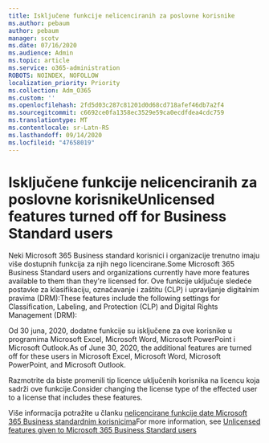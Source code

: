 ```yaml
---
title: Isključene funkcije nelicenciranih za poslovne korisnike
ms.author: pebaum
author: pebaum
manager: scotv
ms.date: 07/16/2020
ms.audience: Admin
ms.topic: article
ms.service: o365-administration
ROBOTS: NOINDEX, NOFOLLOW
localization_priority: Priority
ms.collection: Adm_O365
ms.custom: ''
ms.openlocfilehash: 2fd5d03c287c81201d0d68cd718afef46db7a2f4
ms.sourcegitcommit: c6692ce0fa1358ec3529e59ca0ecdfdea4cdc759
ms.translationtype: MT
ms.contentlocale: sr-Latn-RS
ms.lasthandoff: 09/14/2020
ms.locfileid: "47658019"
---
```

# <a name="unlicensed-features-turned-off-for-business-standard-users"></a><span data-ttu-id="ba7b9-102">Isključene funkcije nelicenciranih za poslovne korisnike</span><span class="sxs-lookup"><span data-stu-id="ba7b9-102">Unlicensed features turned off for Business Standard users</span></span>

<span data-ttu-id="ba7b9-103">Neki Microsoft 365 Business standard korisnici i organizacije trenutno imaju više dostupnih funkcija za njih nego licencirane.</span><span class="sxs-lookup"><span data-stu-id="ba7b9-103">Some Microsoft 365 Business Standard users and organizations currently have more features available to them than they're licensed for.</span></span> <span data-ttu-id="ba7b9-104">Ove funkcije uključuje sledeće postavke za klasifikaciju, označavanje i zaštitu (CLP) i upravljanje digitalnim pravima (DRM):</span><span class="sxs-lookup"><span data-stu-id="ba7b9-104">These features include the following settings for Classification, Labeling, and Protection (CLP) and Digital Rights Management (DRM):</span></span>
    
<span data-ttu-id="ba7b9-105">Od 30 juna, 2020, dodatne funkcije su isključene za ove korisnike u programima Microsoft Excel, Microsoft Word, Microsoft PowerPoint i Microsoft Outlook.</span><span class="sxs-lookup"><span data-stu-id="ba7b9-105">As of June 30, 2020, the additional features are turned off for these users in Microsoft Excel, Microsoft Word, Microsoft PowerPoint, and Microsoft Outlook.</span></span>

<span data-ttu-id="ba7b9-106">Razmotrite da biste promenili tip licence uključenih korisnika na licencu koja sadrži ove funkcije.</span><span class="sxs-lookup"><span data-stu-id="ba7b9-106">Consider changing the license type of the effected user to a license that includes these features.</span></span> 

<span data-ttu-id="ba7b9-107">Više informacija potražite u članku [nelicencirane funkcije date Microsoft 365 Business standardnim korisnicima](https://support.microsoft.com/help/4568654/extra-features-to-be-turned-off-for-microsoft-365-business-standard?preview)</span><span class="sxs-lookup"><span data-stu-id="ba7b9-107">For more information, see [Unlicensed features given to Microsoft 365 Business Standard users](https://support.microsoft.com/help/4568654/extra-features-to-be-turned-off-for-microsoft-365-business-standard?preview)</span></span>